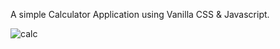 A simple Calculator Application using Vanilla CSS & Javascript.



![calc](https://github.com/abhishekthomasv/Calc/assets/69757774/82bff1d3-ae1d-45ea-9127-5c028bbbd915)
